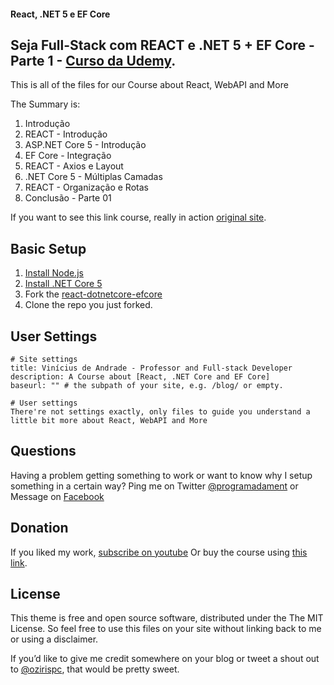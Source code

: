 #### React, .NET 5 e EF Core

## Seja Full-Stack com REACT e .NET 5 + EF Core - Parte 1 - [Curso da Udemy](http://www.udemy.com/course/seja-full-stack-com-react-redux-e-aspnetcore-efcore/?referralCode=3124A220F7F61A954F96).

This is all of the files for our Course about React, WebAPI and More

The Summary is:

1.  Introdução
2.  REACT - Introdução
3.  ASP.NET Core 5 - Introdução
4.  EF Core - Integração
5.  REACT - Axios e Layout
6.  .NET Core 5 - Múltiplas Camadas
7.  REACT - Organização e Rotas
8.  Conclusão - Parte 01

If you want to see this link course, really in action [original site](https://www.programadamente.com).

## Basic Setup

1. [Install Node.js](https://nodejs.org/)
1. [Install .NET Core 5](https://dotnet.microsoft.com/download/)
1. Fork the [react-dotnetcore-efcore](https://github.com/vsandrade/react-dotnetcore-efcore/fork)
1. Clone the repo you just forked.

## User Settings

```
# Site settings
title: Vinícius de Andrade - Professor and Full-stack Developer
description: A Course about [React, .NET Core and EF Core]
baseurl: "" # the subpath of your site, e.g. /blog/ or empty.

# User settings
There're not settings exactly, only files to guide you understand a little bit more about React, WebAPI and More
```

## Questions

Having a problem getting something to work or want to know why I setup something in a certain way? Ping me on Twitter [@programadament](https://twitter.com/programadament) or Message on [Facebook](http://facebook.com/ozirispc)

## Donation

If you liked my work, [subscribe on youtube](https://www.youtube.com/user/ozirispc?sub_confirmation=1)
Or buy the course using [this link](http://www.udemy.com/course/seja-full-stack-com-react-redux-e-aspnetcore-efcore/?referralCode=3124A220F7F61A954F96).

## License

This theme is free and open source software, distributed under the The MIT License. So feel free to use this files on your site without linking back to me or using a disclaimer.

If you’d like to give me credit somewhere on your blog or tweet a shout out to [@ozirispc](https://twitter.com/ozirispc), that would be pretty sweet.
